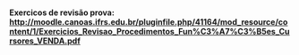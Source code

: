 #### Exercicos de revisão prova: http://moodle.canoas.ifrs.edu.br/pluginfile.php/41164/mod_resource/content/1/Exercicios_Revisao_Procedimentos_Fun%C3%A7%C3%B5es_Cursores_VENDA.pdf
